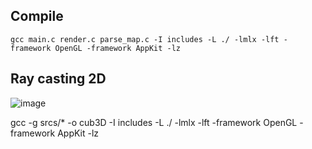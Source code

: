 
## Compile
  ```gcc main.c render.c parse_map.c -I includes -L ./ -lmlx -lft -framework OpenGL -framework AppKit -lz```



## Ray casting 2D

![image](./raycasting01.png)


gcc -g srcs/* -o cub3D -I includes -L ./ -lmlx -lft -framework OpenGL -framework AppKit -lz
